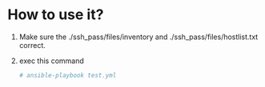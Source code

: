 # How to use it?



1. Make sure the ./ssh_pass/files/inventory and ./ssh_pass/files/hostlist.txt correct.

2. exec this command

   ```bash
   # ansible-playbook test.yml
   ```

   

